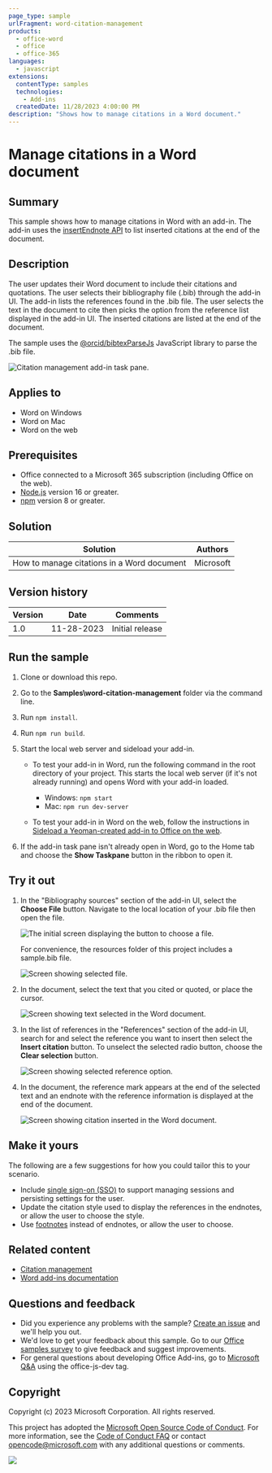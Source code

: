 ```yaml
---
page_type: sample
urlFragment: word-citation-management
products:
  - office-word
  - office
  - office-365
languages:
  - javascript
extensions:
  contentType: samples
  technologies:
    - Add-ins
  createdDate: 11/28/2023 4:00:00 PM
description: "Shows how to manage citations in a Word document."
---
```


# Manage citations in a Word document

## Summary

This sample shows how to manage citations in Word with an add-in. The add-in uses the [insertEndnote API](https://learn.microsoft.com/javascript/api/word/word.range#word-word-range-insertendnote-member(1)) to list inserted citations at the end of the document.

## Description

The user updates their Word document to include their citations and quotations. The user selects their bibliography file (.bib) through the add-in UI. The add-in lists the references found in the .bib file. The user selects the text in the document to cite then picks the option from the reference list displayed in the add-in UI. The inserted citations are listed at the end of the document.

The sample uses the [@orcid/bibtexParseJs](https://github.com/ORCID/bibtexParseJs#readme) JavaScript library to parse the .bib file.

![Citation management add-in task pane.](./resources/word-citation-management.png)

## Applies to

- Word on Windows
- Word on Mac
- Word on the web

## Prerequisites

- Office connected to a Microsoft 365 subscription (including Office on the web).
- [Node.js](https://nodejs.org/) version 16 or greater.
- [npm](https://docs.npmjs.com/downloading-and-installing-node-js-and-npm) version 8 or greater.

## Solution

| Solution | Authors |
|----------|-----------|
| How to manage citations in a Word document | Microsoft |

## Version history

| Version  | Date | Comments |
|----------|------|----------|
| 1.0 | 11-28-2023 | Initial release |

## Run the sample

1. Clone or download this repo.

1. Go to the **Samples\word-citation-management** folder via the command line.

1. Run `npm install`.

1. Run `npm run build`.

1. Start the local web server and sideload your add-in.

    - To test your add-in in Word, run the following command in the root directory of your project. This starts the local web server (if it's not already running) and opens Word with your add-in loaded.

      - Windows: `npm start`
      - Mac: `npm run dev-server`

    - To test your add-in in Word on the web, follow the instructions in [Sideload a Yeoman-created add-in to Office on the web](https://learn.microsoft.com/office/dev/add-ins/testing/sideload-office-add-ins-for-testing#sideload-a-yeoman-created-add-in-to-office-on-the-web).

1. If the add-in task pane isn't already open in Word, go to the Home tab and choose the **Show Taskpane** button in the ribbon to open it.

## Try it out

1. In the "Bibliography sources" section of the add-in UI, select the **Choose File** button. Navigate to the local location of your .bib file then open the file.

    ![The initial screen displaying the button to choose a file.](./resources/word-citation-management-initial-screen.png)

    For convenience, the resources folder of this project includes a sample.bib file.

    ![Screen showing selected file.](./resources/word-citation-management-selected-bib.png)

1. In the document, select the text that you cited or quoted, or place the cursor.

    ![Screen showing text selected in the Word document.](./resources/word-citation-management-selected-text.png)

1. In the list of references in the "References" section of the add-in UI, search for and select the reference you want to insert then select the **Insert citation** button. To unselect the selected radio button, choose the **Clear selection** button.

    ![Screen showing selected reference option.](./resources/word-citation-management-select-option.png)

1. In the document, the reference mark appears at the end of the selected text and an endnote with the reference information is displayed at the end of the document.

    ![Screen showing citation inserted in the Word document.](./resources/word-citation-management-inserted-citation.png)

## Make it yours

The following are a few suggestions for how you could tailor this to your scenario.

- Include [single sign-on (SSO)](https://learn.microsoft.com/office/dev/add-ins/develop/sso-in-office-add-ins) to support managing sessions and persisting settings for the user.
- Update the citation style used to display the references in the endnotes, or allow the user to choose the style.
- Use [footnotes](https://learn.microsoft.com/javascript/api/word/word.range#word-word-range-insertfootnote-member(1)) instead of endnotes, or allow the user to choose.

## Related content

- [Citation management](https://learn.microsoft.com/office/dev/add-ins/word/citation-management)
- [Word add-ins documentation](https://learn.microsoft.com/office/dev/add-ins/word/)

## Questions and feedback

- Did you experience any problems with the sample? [Create an issue](https://github.com/OfficeDev/Office-Add-in-samples/issues/new/choose) and we'll help you out.
- We'd love to get your feedback about this sample. Go to our [Office samples survey](https://aka.ms/OfficeSamplesSurvey) to give feedback and suggest improvements.
- For general questions about developing Office Add-ins, go to [Microsoft Q&A](https://learn.microsoft.com/answers/topics/office-js-dev.html) using the office-js-dev tag.

## Copyright

Copyright (c) 2023 Microsoft Corporation. All rights reserved.

This project has adopted the [Microsoft Open Source Code of Conduct](https://opensource.microsoft.com/codeofconduct/). For more information, see the [Code of Conduct FAQ](https://opensource.microsoft.com/codeofconduct/faq/) or contact [opencode@microsoft.com](mailto:opencode@microsoft.com) with any additional questions or comments.

<img src="https://pnptelemetry.azurewebsites.net/pnp-officeaddins/samples/word-citation-management" />